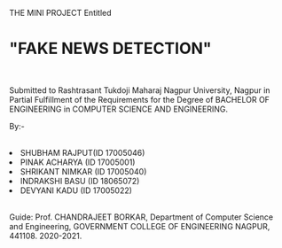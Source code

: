 

THE MINI PROJECT Entitled 
<br>
<h1>"FAKE NEWS DETECTION"</h1> 
<br>

Submitted to Rashtrasant Tukdoji Maharaj Nagpur University, Nagpur
in Partial Fulfillment of the Requirements for
the Degree of BACHELOR OF ENGINEERING in COMPUTER SCIENCE AND ENGINEERING.

By:-

<br>
<li>SHUBHAM RAJPUT(ID 17005046)</li>
<li>PINAK ACHARYA (ID 17005001)</li>
<li>SHRIKANT NIMKAR (ID 17005040)</li>
<li>INDRAKSHI BASU (ID 18065072)</li>
<li>DEVYANI KADU (ID 17005022)</li>


<br>

Guide: Prof. CHANDRAJEET BORKAR,
Department of Computer Science and Engineering,
GOVERNMENT COLLEGE OF ENGINEERING NAGPUR, 441108.
2020-2021.

